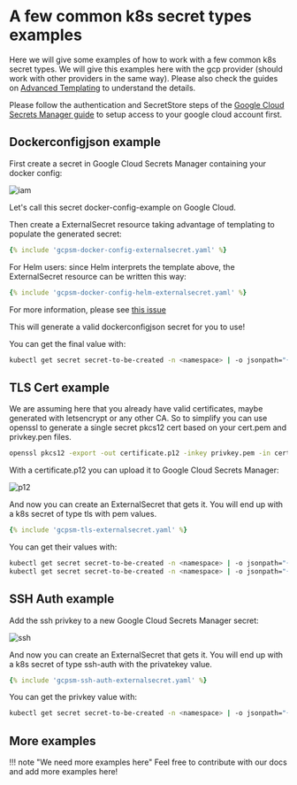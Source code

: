 # A few common k8s secret types examples

Here we will give some examples of how to work with a few common k8s secret types. We will give this examples here with the gcp provider (should work with other providers in the same way). Please also check the guides on [Advanced Templating](templating.md) to understand the details.

Please follow the authentication and SecretStore steps of the [Google Cloud Secrets Manager guide](../provider/google-secrets-manager.md) to setup access to your google cloud account first.


## Dockerconfigjson example

First create a secret in Google Cloud Secrets Manager containing your docker config:

![iam](../pictures/screenshot_docker_config_json_example.png)

Let's call this secret docker-config-example on Google Cloud.

Then create a ExternalSecret resource taking advantage of templating to populate the generated secret:

```yaml
{% include 'gcpsm-docker-config-externalsecret.yaml' %}
```

For Helm users: since Helm interprets the template above, the ExternalSecret resource can be written this way:

```yaml
{% include 'gcpsm-docker-config-helm-externalsecret.yaml' %}
```

For more information, please see [this issue](https://github.com/helm/helm/issues/2798)

This will generate a valid dockerconfigjson secret for you to use!

You can get the final value with:

```bash
kubectl get secret secret-to-be-created -n <namespace> | -o jsonpath="{.data\.dockerconfigjson}" | base64 -d
```

## TLS Cert example

We are assuming here that you already have valid certificates, maybe generated with letsencrypt or any other CA. So to simplify you can use openssl to generate a single secret pkcs12 cert based on your cert.pem and privkey.pen files.

```bash
openssl pkcs12 -export -out certificate.p12 -inkey privkey.pem -in cert.pem
```

With a certificate.p12 you can upload it to Google Cloud Secrets Manager:

![p12](../pictures/screenshot_ssl_certificate_p12_example.png)

And now you can create an ExternalSecret that gets it. You will end up with a k8s secret of type tls with pem values.

```yaml
{% include 'gcpsm-tls-externalsecret.yaml' %}
```

You can get their values with:

```bash
kubectl get secret secret-to-be-created -n <namespace> | -o jsonpath="{.data.tls\.crt}" | base64 -d
kubectl get secret secret-to-be-created -n <namespace> | -o jsonpath="{.data.tls\.key}" | base64 -d
```


## SSH Auth example

Add the ssh privkey to a new Google Cloud Secrets Manager secret:

![ssh](../pictures/screenshot_ssh_privkey_example.png)

And now you can create an ExternalSecret that gets it. You will end up with a k8s secret of type ssh-auth with the privatekey value.

```yaml
{% include 'gcpsm-ssh-auth-externalsecret.yaml' %}
```

You can get the privkey value with:

```bash
kubectl get secret secret-to-be-created -n <namespace> | -o jsonpath="{.data.ssh-privatekey}" | base64 -d
```

## More examples

!!! note "We need more examples here"
    Feel free to contribute with our docs and add more examples here!
